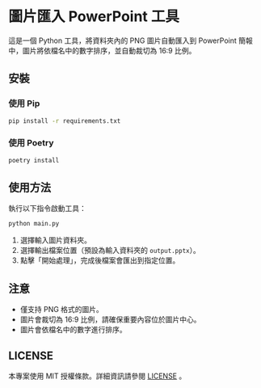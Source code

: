 # 圖片匯入 PowerPoint 工具

這是一個 Python 工具，將資料夾內的 PNG 圖片自動匯入到 PowerPoint 簡報中，圖片將依檔名中的數字排序，並自動裁切為 16:9 比例。

## 安裝

### 使用 Pip

```bash
pip install -r requirements.txt
```

### 使用 Poetry

```bash
poetry install
```

## 使用方法

執行以下指令啟動工具：

```bash
python main.py
```

1. 選擇輸入圖片資料夾。
2. 選擇輸出檔案位置（預設為輸入資料夾的 `output.pptx`）。
3. 點擊「開始處理」，完成後檔案會匯出到指定位置。

## 注意

- 僅支持 PNG 格式的圖片。
- 圖片會裁切為 16:9 比例，請確保重要內容位於圖片中心。
- 圖片會依檔名中的數字進行排序。

## LICENSE

本專案使用 MIT 授權條款。詳細資訊請參閱 [LICENSE](LICENSE) 。
